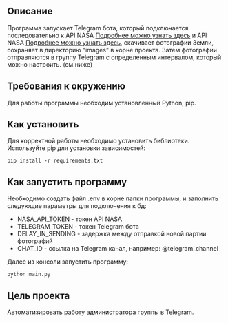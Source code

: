 ## Описание

Программа запускает Telegram бота, который подключается последовательно к API NASA [Подробнее можно узнать здесь](https://api.nasa.gov/) и 
API NASA [Подробнее можно узнать здесь](https://docs.spacexdata.com/), скачивает фотографии Земли, сохраняет в директорию "images" в корне проекта.
Затем фотографии отправляются в группу Telegram с определенным интервалом, который можно настроить. (см.ниже)

## Требования к окружению

Для работы программы необходим установленный Python, pip.


## Как установить

Для корректной работы необходимо установить библиотеки.
Используйте pip для установки зависимостей:

```
pip install -r requirements.txt
```

## Как запустить программу

Необходимо создать файл .env в корне папки программы, и заполнить следующие параметры для подключения к бд:

- NASA_API_TOKEN - токен API NASA
- TELEGRAM_TOKEN - токен Telegram бота
- DELAY_IN_SENDING - задержка между отправкой новой партии фотографий
- CHAT_ID - ссылка на Telegram канал, например: @telegram_channel

Далее из консоли запустить программу:

```
python main.py
```

## Цель проекта

Автоматизировать работу администратора группы в Telegram.

